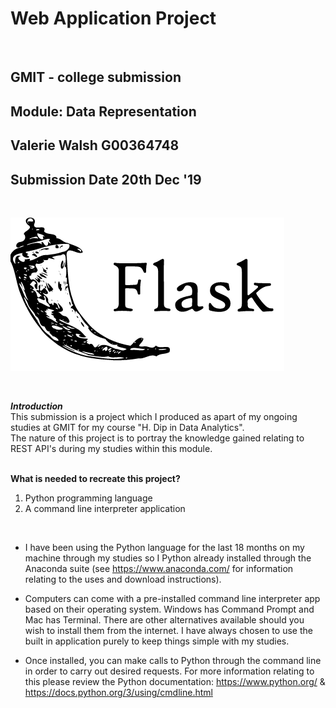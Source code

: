 # Web Application Project

<br>

## GMIT - college submission
## Module: Data Representation
## Valerie Walsh G00364748
## Submission Date 20th Dec '19

<br>

![Flask icon](flask.png)

<br>

<strong><i>Introduction</strong></i>  <br>
This submission is a project which I produced as apart of my ongoing studies at GMIT for my course "H. Dip in Data Analytics".
<br>
The nature of this project is to portray the knowledge gained relating to REST API's during my studies within this module. <br>
<br>

<strong> What is needed to recreate this project? </strong> <br>

<ol>
  <li> Python programming language </li>
  <li> A command line interpreter application </li>
</ol>
<br>

* I have been using the Python language for the last 18 months on my machine through my studies so I Python already installed through the Anaconda suite (see https://www.anaconda.com/ for information relating to the uses and download instructions).

* Computers can come with a pre-installed command line interpreter app based on their operating system. Windows has Command Prompt and Mac has Terminal. There are other alternatives available should you wish to install them from the internet. I have always chosen to use the built in application purely to keep things simple with my studies. 

* Once installed, you can make calls to Python through the command line in order to carry out desired requests. For more information relating to this please review the Python documentation: https://www.python.org/ & https://docs.python.org/3/using/cmdline.html

